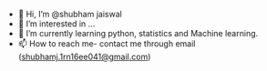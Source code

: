 - 👋 Hi, I’m @shubham jaiswal
- 👀 I’m interested in ...
- 🌱 I’m currently learning python, statistics and Machine learning.
- 📫 How to reach me- contact me through email (shubhamj.1rn16ee041@gmail.com)

<!---
Jassibro/Jassibro is a ✨ special ✨ repository because its `README.md` (this file) appears on your GitHub profile.
You can click the Preview link to take a look at your changes.
--->
